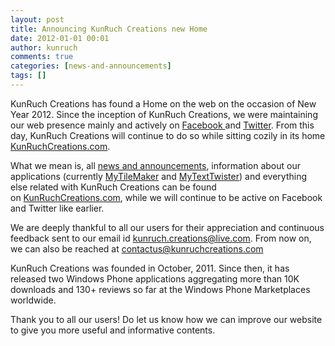 ```yaml
---
layout: post
title: Announcing KunRuch Creations new Home
date: 2012-01-01 00:01
author: kunruch
comments: true
categories: [news-and-announcements]
tags: []
---
```

KunRuch Creations has found a Home on the web on the occasion of New Year 2012. Since the inception of KunRuch Creations, we were maintaining our web presence mainly and actively on <a title="KunRuch Creations on Facebook" href="http://www.facebook.com/kunruchcreations" target="_blank">Facebook </a>and <a title="KunRuch Creations on Twitter" href="http://twitter.com/kunruch" target="_blank">Twitter</a>. From this day, KunRuch Creations will continue to do so while sitting cozily in its home <a title="KunRuch Creations" href="http://kunruchcreations.com/" target="_blank">KunRuchCreations.com</a>.

What we mean is, all <a title="News and Announcements by KunRuch Creations" href="http://kunruchcreations.com/category/news-and-announcements/" target="_blank">news and announcements</a>, information about our applications (currently <a title="MyTileMaker" href="http://kunruchcreations.com/mytilemaker/" target="_blank">MyTileMaker</a> and <a title="MyTextTwister" href="http://kunruchcreations.com/mytexttwister/" target="_blank">MyTextTwister</a>) and everything else related with KunRuch Creations can be found on <a title="KunRuch Creations" href="http://kunruchcreations.com/" target="_blank">KunRuchCreations.com</a>, while we will continue to be active on Facebook and Twitter like earlier.

We are deeply thankful to all our users for their appreciation and continuous feedback sent to our email id <a title="mailto:kunruch.creations@live.com" href="mailto:kunruch.creations@live.com">kunruch.creations@live.com</a>. From now on, we can also be reached at <a title="mailto:contactus@kunruchcreations.com" href="mailto:contactus@kunruchcreations.com">contactus@kunruchcreations.com</a>

KunRuch Creations was founded in October, 2011. Since then, it has released two Windows Phone applications aggregating more than 10K downloads and 130+ reviews so far at the Windows Phone Marketplaces worldwide.

Thank you to all our users! Do let us know how we can improve our website to give you more useful and informative contents.
